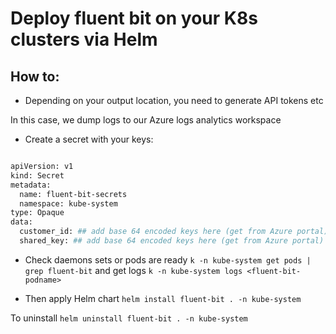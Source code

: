 # Deploy fluent bit on your K8s clusters via Helm

## How to:

- Depending on your output location, you need to generate API tokens etc

In this case, we dump logs to our Azure logs analytics workspace

- Create a secret with your keys:

```bash

apiVersion: v1
kind: Secret
metadata:
  name: fluent-bit-secrets
  namespace: kube-system
type: Opaque
data:
  customer_id: ## add base 64 encoded keys here (get from Azure portal)
  shared_key: ## add base 64 encoded keys here (get from Azure portal)


```

- Check daemons sets or pods are ready `k -n kube-system get pods | grep fluent-bit` and get logs `k -n kube-system logs <fluent-bit-podname>`

- Then apply Helm chart `helm install fluent-bit . -n kube-system`


To uninstall `helm uninstall fluent-bit . -n kube-system`
